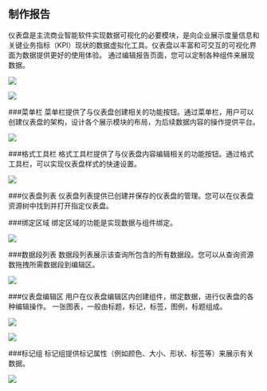 ## 制作报告 ##
仪表盘是主流商业智能软件实现数据可视化的必要模块，是向企业展示度量信息和关键业务指标（KPI）现状的数据虚拟化工具。仪表盘以丰富和可交互的可视化界面为数据提供更好的使用体验。
通过编辑报告页面，您可以定制各种组件来展现数据。

![](//mc.qcloudimg.com/static/img/26f4862b217eb4ba504ae9c287e7e88f/image.png)

![](//mc.qcloudimg.com/static/img/2c781e820c310d8b7552608ed5e57ef5/image.png)

###菜单栏
菜单栏提供了与仪表盘创建相关的功能按钮。通过菜单栏，用户可以创建仪表盘的架构，设计各个展示模块的布局，为后续数据内容的操作提供平台。

![](//mc.qcloudimg.com/static/img/d59024ca6f2b572f691fd0d927240bcb/image.png)

###格式工具栏
格式工具栏提供了与仪表盘内容编辑相关的功能按钮。通过格式工具栏，可以实现仪表盘样式的快速设置。

![](//mc.qcloudimg.com/static/img/6035d00ee67f5b8ce3e883cc57ad0809/image.png)

###仪表盘列表
仪表盘列表提供已创建并保存的仪表盘的管理。您可以在仪表盘资源树中找到并打开指定仪表盘。

###绑定区域
绑定区域的功能是实现数据与组件绑定。

![](//mc.qcloudimg.com/static/img/d29f09b4e594303f81292474042536fd/image.png)

###数据段列表
数据段列表展示该查询所包含的所有数据段。您可以从查询资源数拖拽所需数据段到编辑区。

![](//mc.qcloudimg.com/static/img/53fba0ad72971d0e4e6b16b07bd125db/image.png)

###仪表盘编辑区
用户在仪表盘编辑区内创建组件，绑定数据，进行仪表盘的各种编辑操作。
一张图表，一般由标题，标记，标签，图例，标题组成。

![](//mc.qcloudimg.com/static/img/221fc5500afc3e04e62d549e57ed1ee5/image.png)

![](//mc.qcloudimg.com/static/img/6f8dac25292c171d7c38a7ad772e69bd/image.png)

###标记组
标记组提供标记属性（例如颜色、大小、形状、标签等）来展示有关数据。

![](//mc.qcloudimg.com/static/img/e298846f37eb47c89c25d7a509b3b362/image.png)